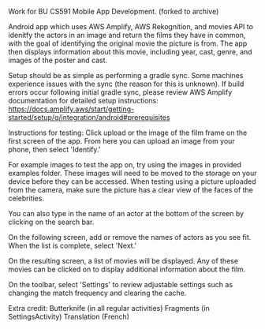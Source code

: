 Work for BU CS591 Mobile App Development. (forked to archive)

Android app which uses AWS Amplify, AWS Rekognition, and movies API to idenitfy the actors in an image and return the films they have in common, with the goal of identifying the original movie the picture is from. The app then displays information about this movie, including year, cast, genre, and images of the poster and cast.

Setup should be as simple as performing a gradle sync. Some machines experience issues with the sync (the reason for this is unknown).
If build errors occur following initial gradle sync, please review AWS Amplify documentation for detailed setup instructions: https://docs.amplify.aws/start/getting-started/setup/q/integration/android#prerequisites

Instructions for testing: Click upload or the image of the film frame on the first screen of the app. From here you can upload an image from your phone, then select 'Identify.'

For example images to test the app on, try using the images in provided examples folder. These images will need to be moved to the storage on your device before they can be accessed.
When testing using a picture uploaded from the camera, make sure the picture has a clear view of the faces of the celebrities.

You can also type in the name of an actor at the bottom of the screen by clicking on the search bar.

On the following screen, add or remove the names of actors as you see fit. When the list is complete, select 'Next.'

On the resulting screen, a list of movies will be displayed. Any of these movies can be clicked on to display additional information about the film.

On the toolbar, select 'Settings' to review adjustable settings such as changing the match frequency and clearing the cache.

Extra credit: Butterknife (in all regular activities)
              Fragments (in SettingsActivity)
              Translation (French)
